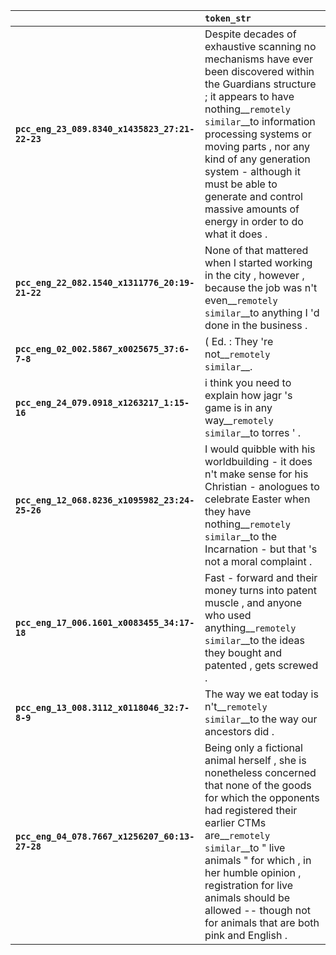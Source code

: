 |                                                | `token_str`                                                                                                                                                                                                                                                                                                                                                            |
|:-----------------------------------------------|:-----------------------------------------------------------------------------------------------------------------------------------------------------------------------------------------------------------------------------------------------------------------------------------------------------------------------------------------------------------------------|
| **`pcc_eng_23_089.8340_x1435823_27:21-22-23`** | Despite decades of exhaustive scanning no mechanisms have ever been discovered within the Guardians structure ; it appears to have nothing__``remotely similar``__to information processing systems or moving parts , nor any kind of any generation system - although it must be able to generate and control massive amounts of energy in order to do what it does . |
| **`pcc_eng_22_082.1540_x1311776_20:19-21-22`** | None of that mattered when I started working in the city , however , because the job was n't even__``remotely similar``__to anything I 'd done in the business .                                                                                                                                                                                                       |
| **`pcc_eng_02_002.5867_x0025675_37:6-7-8`**    | ( Ed. : They 're not__``remotely similar``__.                                                                                                                                                                                                                                                                                                                          |
| **`pcc_eng_24_079.0918_x1263217_1:15-16`**     | i think you need to explain how jagr 's game is in any way__``remotely similar``__to torres ' .                                                                                                                                                                                                                                                                        |
| **`pcc_eng_12_068.8236_x1095982_23:24-25-26`** | I would quibble with his worldbuilding - it does n't make sense for his Christian - anologues to celebrate Easter when they have nothing__``remotely similar``__to the Incarnation - but that 's not a moral complaint .                                                                                                                                               |
| **`pcc_eng_17_006.1601_x0083455_34:17-18`**    | Fast - forward and their money turns into patent muscle , and anyone who used anything__``remotely similar``__to the ideas they bought and patented , gets screwed .                                                                                                                                                                                                   |
| **`pcc_eng_13_008.3112_x0118046_32:7-8-9`**    | The way we eat today is n't__``remotely similar``__to the way our ancestors did .                                                                                                                                                                                                                                                                                      |
| **`pcc_eng_04_078.7667_x1256207_60:13-27-28`** | Being only a fictional animal herself , she is nonetheless concerned that none of the goods for which the opponents had registered their earlier CTMs are__``remotely similar``__to " live animals " for which , in her humble opinion , registration for live animals should be allowed -- though not for animals that are both pink and English .                    |